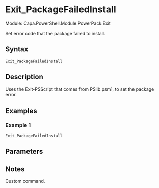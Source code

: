 # Exit_PackageFailedInstall
Module: Capa.PowerShell.Module.PowerPack.Exit

Set error code that the package failed to install.

## Syntax

```powershell
Exit_PackageFailedInstall
```

## Description

Uses the Exit-PSScript that comes from PSlib.psm1, to set the package error.

## Examples

### Example 1
```powershell
Exit_PackageFailedInstall
```
    

## Parameters


## Notes

Custom command.
